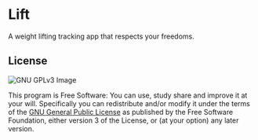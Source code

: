 # Lift
A weight lifting tracking app that respects your freedoms.


## License
![GNU GPLv3 Image](https://www.gnu.org/graphics/gplv3-or-later.png)

This program is Free Software: You can use, study share and improve it at your
will. Specifically you can redistribute and/or modify it under the terms of the
[GNU General Public License](https://www.gnu.org/licenses/gpl.html) as
published by the Free Software Foundation, either version 3 of the License, or
(at your option) any later version.
